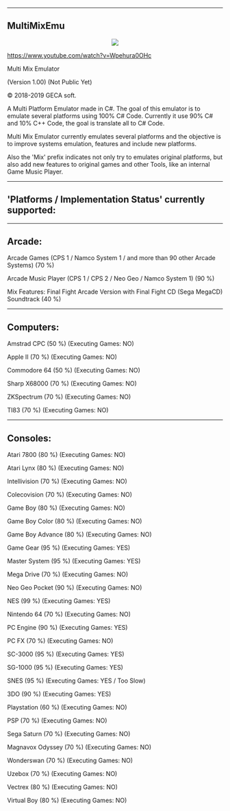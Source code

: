 -----------
MultiMixEmu
-----------

<p align="center">
  <img src="https://i.imgur.com/xoTUO87.jpg" >
</p>

https://www.youtube.com/watch?v=Wpehura0OHc


Multi Mix Emulator

(Version 1.00) (Not Public Yet)

© 2018-2019 GECA soft.

A Multi Platform Emulator made in C#.
The goal of this emulator is to emulate several platforms using 100% C# Code.
Currently it use 90% C# and 10% C++ Code, the goal is translate all to C# Code.

Multi Mix Emulator currently emulates several platforms and the objective is to improve systems emulation,
features and include new platforms.

Also the 'Mix' prefix indicates not only try to emulates original platforms, but also add new features to
original games and other Tools, like an internal Game Music Player.

--------------------------------------------------------
'Platforms / Implementation Status' currently supported:
--------------------------------------------------------

-------
Arcade:
-------

Arcade Games (CPS 1 / Namco System 1 / and more than 90 other Arcade Systems) (70 %)

Arcade Music Player (CPS 1 / CPS 2 / Neo Geo / Namco System 1) (90 %)

Mix Features:
Final Fight Arcade Version with Final Fight CD (Sega MegaCD) Soundtrack (40 %)

----------
Computers:
----------

Amstrad CPC (50 %) (Executing Games: NO)

Apple II (70 %) (Executing Games: NO)

Commodore 64 (50 %) (Executing Games: NO)

Sharp X68000 (70 %) (Executing Games: NO)

ZKSpectrum (70 %) (Executing Games: NO)

TI83 (70 %) (Executing Games: NO)

---------
Consoles:
---------

Atari 7800 (80 %) (Executing Games: NO)
 
Atari Lynx (80 %) (Executing Games: NO)

Intellivision (70 %) (Executing Games: NO)

Colecovision (70 %) (Executing Games: NO)
  
Game Boy (80 %) (Executing Games: NO)

Game Boy Color (80 %) (Executing Games: NO)

Game Boy Advance (80 %) (Executing Games: NO)

Game Gear (95 %) (Executing Games: YES)

Master System (95 %) (Executing Games: YES)

Mega Drive (70 %) (Executing Games: NO)

Neo Geo Pocket (90 %) (Executing Games: NO)

NES (99 %) (Executing Games: YES)

Nintendo 64 (70 %) (Executing Games: NO)

PC Engine (90 %) (Executing Games: YES)

PC FX (70 %) (Executing Games: NO)

SC-3000 (95 %) (Executing Games: YES)

SG-1000 (95 %) (Executing Games: YES)

SNES (95 %) (Executing Games: YES / Too Slow)

3DO (90 %) (Executing Games: YES)

Playstation (60 %) (Executing Games: NO)

PSP (70 %) (Executing Games: NO)

Sega Saturn (70 %) (Executing Games: NO)

Magnavox Odyssey (70 %) (Executing Games: NO)

Wonderswan (70 %) (Executing Games: NO)

Uzebox (70 %) (Executing Games: NO)

Vectrex (80 %) (Executing Games: NO)

Virtual Boy (80 %) (Executing Games: NO)

















